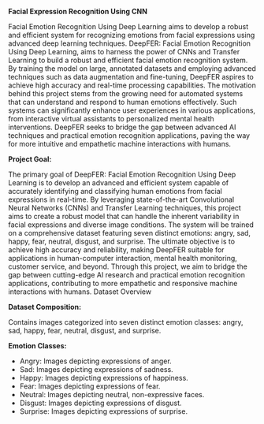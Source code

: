 **Facial Expression Recognition Using CNN**

Facial Emotion Recognition Using Deep Learning aims to develop a robust and efficient system for recognizing emotions from facial expressions using advanced deep learning techniques. DeepFER: Facial Emotion Recognition Using Deep Learning, aims to harness the power of CNNs and Transfer Learning to build a robust and efficient facial emotion recognition system. By training the model on large, annotated datasets and employing advanced techniques such as data augmentation and fine-tuning, DeepFER aspires to achieve high accuracy and real-time processing capabilities. The motivation behind this project stems from the growing need for automated systems that can understand and respond to human emotions effectively. Such systems can significantly enhance user experiences in various applications, from interactive virtual assistants to personalized mental health interventions. DeepFER seeks to bridge the gap between advanced AI techniques and practical emotion recognition applications, paving the way for more intuitive and empathetic machine interactions with humans.

**Project Goal:**

The primary goal of DeepFER: Facial Emotion Recognition Using Deep Learning is to develop an advanced and efficient system capable of accurately identifying and classifying human emotions from facial expressions in real-time. By leveraging state-of-the-art Convolutional Neural Networks (CNNs) and Transfer Learning techniques, this project aims to create a robust model that can handle the inherent variability in facial expressions and diverse image conditions. The system will be trained on a comprehensive dataset featuring seven distinct emotions: angry, sad, happy, fear, neutral, disgust, and surprise. The ultimate objective is to achieve high accuracy and reliability, making DeepFER suitable for applications in human-computer interaction, mental health monitoring, customer service, and beyond. Through this project, we aim to bridge the gap between cutting-edge AI research and practical emotion recognition applications, contributing to more empathetic and responsive machine interactions with humans. Dataset Overview

**Dataset Composition:**

Contains images categorized into seven distinct emotion classes: angry, sad, happy, fear, neutral, disgust, and surprise. 

**Emotion Classes:**

* Angry: Images depicting expressions of anger.
* Sad: Images depicting expressions of sadness.
* Happy: Images depicting expressions of happiness.
* Fear: Images depicting expressions of fear.
* Neutral: Images depicting neutral, non-expressive faces.
* Disgust: Images depicting expressions of disgust.
* Surprise: Images depicting expressions of surprise.
